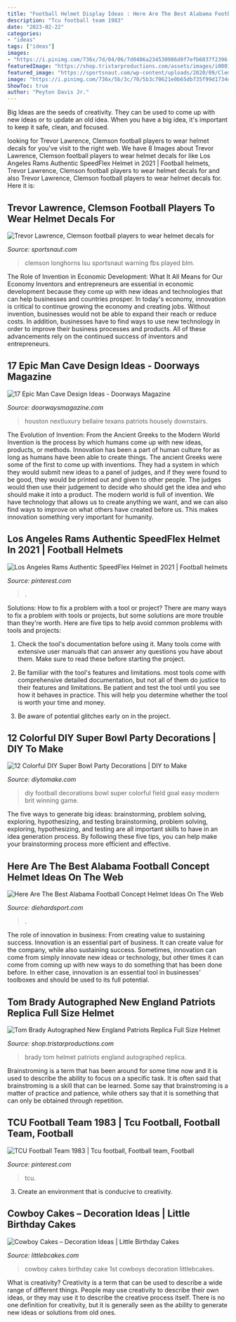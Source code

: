 ```yaml
---
title: "Football Helmet Display Ideas : Here Are The Best Alabama Football Concept Helmet Ideas On The Web"
description: "Tcu football team 1983"
date: "2023-02-22"
categories:
- "ideas"
tags: ["ideas"]
images:
- "https://i.pinimg.com/736x/7d/04/06/7d0406a234530986d0f7efb6037f2396--football-team.jpg"
featuredImage: "https://shop.tristarproductions.com/assets/images/i0001130.jpg"
featured_image: "https://sportsnaut.com/wp-content/uploads/2020/09/Clemson-Tigers-football-helmet-protests-BLM-Trevor-Lawrence-1024x683.jpg"
image: "https://i.pinimg.com/736x/5b/3c/70/5b3c70621e0b65db735f99d1734d5b76.jpg"
ShowToc: true
author: "Peyton Davis Jr."
---
```



Big Ideas are the seeds of creativity. They can be used to come up with new ideas or to update an old idea. When you have a big idea, it's important to keep it safe, clean, and focused.

	

		
looking for Trevor Lawrence, Clemson football players to wear helmet decals for you've visit to the right web. We have 8 Images about Trevor Lawrence, Clemson football players to wear helmet decals for like Los Angeles Rams Authentic SpeedFlex Helmet in 2021 | Football helmets, Trevor Lawrence, Clemson football players to wear helmet decals for and also Trevor Lawrence, Clemson football players to wear helmet decals for. Here it is:
		
    
## Trevor Lawrence, Clemson Football Players To Wear Helmet Decals For

<img loading=lazy src="https://sportsnaut.com/wp-content/uploads/2020/09/Clemson-Tigers-football-helmet-protests-BLM-Trevor-Lawrence-1024x683.jpg" onerror="this.onerror=null;this.src='https://tse4.mm.bing.net/th?id=OIP.FS8Q19EwbwGIDXLhxp2wVQHaE8&amp;pid=15.1';" alt="Trevor Lawrence, Clemson football players to wear helmet decals for">

_Source: sportsnaut.com_

>clemson longhorns lsu sportsnaut warning fbs played blm. 

	

The Role of Invention in Economic Development: What It All Means for Our Economy
Inventors and entrepreneurs are essential in economic development because they come up with new ideas and technologies that can help businesses and countries prosper. In today's economy, innovation is critical to continue growing the economy and creating jobs. Without invention, businesses would not be able to expand their reach or reduce costs. In addition, businesses have to find ways to use new technology in order to improve their business processes and products. All of these advancements rely on the continued success of inventors and entrepreneurs.

    
## 17 Epic Man Cave Design Ideas - Doorways Magazine

<img loading=lazy src="https://www.doorwaysmagazine.com/wp-content/uploads/football_fan_man_cave.jpg" onerror="this.onerror=null;this.src='https://tse1.mm.bing.net/th?id=OIP.ZK5p2gIuntoqMmGfJGr4LgHaE7&amp;pid=15.1';" alt="17 Epic Man Cave Design Ideas - Doorways Magazine">

_Source: doorwaysmagazine.com_

>houston nextluxury bellaire texans patriots housely downstairs. 

	

The Evolution of Invention: From the Ancient Greeks to the Modern World
Invention is the process by which humans come up with new ideas, products, or methods. Innovation has been a part of human culture for as long as humans have been able to create things. The ancient Greeks were some of the first to come up with inventions. They had a system in which they would submit new ideas to a panel of judges, and if they were found to be good, they would be printed out and given to other people. The judges would then use their judgement to decide who should get the idea and who should make it into a product.
The modern world is full of invention. We have technology that allows us to create anything we want, and we can also find ways to improve on what others have created before us. This makes innovation something very important for humanity.

    
## Los Angeles Rams Authentic SpeedFlex Helmet In 2021 | Football Helmets

<img loading=lazy src="https://i.pinimg.com/736x/5b/3c/70/5b3c70621e0b65db735f99d1734d5b76.jpg" onerror="this.onerror=null;this.src='https://tse2.mm.bing.net/th?id=OIP.o7vkGIO3-5WWSSuY8rOwPAHaLH&amp;pid=15.1';" alt="Los Angeles Rams Authentic SpeedFlex Helmet in 2021 | Football helmets">

_Source: pinterest.com_

>. 

	

Solutions: How to fix a problem with a tool or project?
There are many ways to fix a problem with tools or projects, but some solutions are more trouble than they're worth. Here are five tips to help avoid common problems with tools and projects:
1. Check the tool's documentation before using it. Many tools come with extensive user manuals that can answer any questions you have about them. Make sure to read these before starting the project.

2. Be familiar with the tool's features and limitations. most tools come with comprehensive detailed documentation, but not all of them do justice to their features and limitations. Be patient and test the tool until you see how it behaves in practice. This will help you determine whether the tool is worth your time and money.

3. Be aware of potential glitches early on in the project.

    
## 12 Colorful DIY Super Bowl Party Decorations | DIY To Make

<img loading=lazy src="http://www.diytomake.com/wp-content/uploads/2016/01/DIY-football-field-goal-posts-bleachers.jpg" onerror="this.onerror=null;this.src='https://tse2.mm.bing.net/th?id=OIP.5JwKjwuO9tOB3E4G8Uz02wHaKh&amp;pid=15.1';" alt="12 Colorful DIY Super Bowl Party Decorations | DIY to Make">

_Source: diytomake.com_

>diy football decorations bowl super colorful field goal easy modern brit winning game. 

	

The five ways to generate big ideas: brainstorming, problem solving, exploring, hypothesizing, and testing
brainstorming, problem solving, exploring, hypothesizing, and testing are all important skills to have in an idea generation process. By following these five tips, you can help make your brainstorming process more efficient and effective.

    
## Here Are The Best Alabama Football Concept Helmet Ideas On The Web

<img loading=lazy src="https://www.diehardsport.com/wp-content/uploads/2015/09/alabamaconcept1.jpg" onerror="this.onerror=null;this.src='https://tse3.mm.bing.net/th?id=OIP._8BumEIxpo5UrS5cjVCsAAHaHC&amp;pid=15.1';" alt="Here Are The Best Alabama Football Concept Helmet Ideas On The Web">

_Source: diehardsport.com_

>. 

	

The role of innovation in business: From creating value to sustaining success.
Innovation is an essential part of business. It can create value for the company, while also sustaining success. Sometimes, innovation can come from simply innovate new ideas or technology, but other times it can come from coming up with new ways to do something that has been done before. In either case, innovation is an essential tool in businesses’ toolboxes and should be used to its full potential.

    
## Tom Brady Autographed New England Patriots Replica Full Size Helmet

<img loading=lazy src="https://shop.tristarproductions.com/assets/images/i0001130.jpg" onerror="this.onerror=null;this.src='https://tse2.mm.bing.net/th?id=OIP.SMms3PcdQmzf1L0lyQfWbAHaGQ&amp;pid=15.1';" alt="Tom Brady Autographed New England Patriots Replica Full Size Helmet">

_Source: shop.tristarproductions.com_

>brady tom helmet patriots england autographed replica. 

	

Brainstroming is a term that has been around for some time now and it is used to describe the ability to focus on a specific task. It is often said that brainstroming is a skill that can be learned. Some say that brainstroming is a matter of practice and patience, while others say that it is something that can only be obtained through repetition.

    
## TCU Football Team 1983 | Tcu Football, Football Team, Football

<img loading=lazy src="https://i.pinimg.com/736x/7d/04/06/7d0406a234530986d0f7efb6037f2396--football-team.jpg" onerror="this.onerror=null;this.src='https://tse4.mm.bing.net/th?id=OIP.3h93zgsqBQcAFgLTl1KhMAHaEZ&amp;pid=15.1';" alt="TCU Football Team 1983 | Tcu football, Football team, Football">

_Source: pinterest.com_

>tcu. 

	

3. Create an environment that is conducive to creativity.

    
## Cowboy Cakes – Decoration Ideas | Little Birthday Cakes

<img loading=lazy src="http://www.littlebcakes.com/wp-content/uploads/2014/02/Cowboy-Cakes-Pictures.jpg" onerror="this.onerror=null;this.src='https://tse2.mm.bing.net/th?id=OIP.CaI6nHCYZyz5xg96tOoKMgHaGW&amp;pid=15.1';" alt="Cowboy Cakes – Decoration Ideas | Little Birthday Cakes">

_Source: littlebcakes.com_

>cowboy cakes birthday cake 1st cowboys decoration littlebcakes. 

	

What is creativity?
Creativity is a term that can be used to describe a wide range of different things. People may use creativity to describe their own ideas, or they may use it to describe the creative process itself. There is no one definition for creativity, but it is generally seen as the ability to generate new ideas or solutions from old ones.

